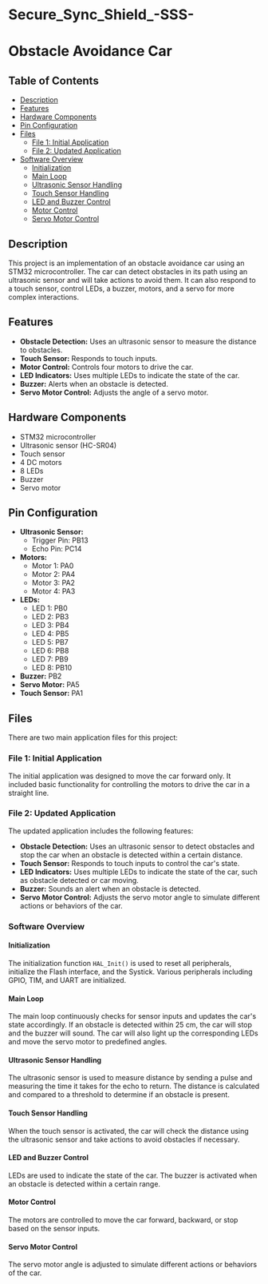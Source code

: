 # Secure_Sync_Shield_-SSS-

# Obstacle Avoidance Car

## Table of Contents
- [Description](#description)
- [Features](#features)
- [Hardware Components](#hardware-components)
- [Pin Configuration](#pin-configuration)
- [Files](#files)
  - [File 1: Initial Application](#file-1-initial-application)
  - [File 2: Updated Application](#file-2-updated-application)
- [Software Overview](#software-overview)
  - [Initialization](#initialization)
  - [Main Loop](#main-loop)
  - [Ultrasonic Sensor Handling](#ultrasonic-sensor-handling)
  - [Touch Sensor Handling](#touch-sensor-handling)
  - [LED and Buzzer Control](#led-and-buzzer-control)
  - [Motor Control](#motor-control)
  - [Servo Motor Control](#servo-motor-control)
## Description
This project is an implementation of an obstacle avoidance car using an STM32 microcontroller. The car can detect obstacles in its path using an ultrasonic sensor and will take actions to avoid them. It can also respond to a touch sensor, control LEDs, a buzzer, motors, and a servo for more complex interactions.

## Features
- **Obstacle Detection:** Uses an ultrasonic sensor to measure the distance to obstacles.
- **Touch Sensor:** Responds to touch inputs.
- **Motor Control:** Controls four motors to drive the car.
- **LED Indicators:** Uses multiple LEDs to indicate the state of the car.
- **Buzzer:** Alerts when an obstacle is detected.
- **Servo Motor Control:** Adjusts the angle of a servo motor.

## Hardware Components
- STM32 microcontroller
- Ultrasonic sensor (HC-SR04)
- Touch sensor
- 4 DC motors
- 8 LEDs
- Buzzer
- Servo motor

## Pin Configuration
- **Ultrasonic Sensor:**
  - Trigger Pin: PB13
  - Echo Pin: PC14
- **Motors:**
  - Motor 1: PA0
  - Motor 2: PA4
  - Motor 3: PA2
  - Motor 4: PA3
- **LEDs:**
  - LED 1: PB0
  - LED 2: PB3
  - LED 3: PB4
  - LED 4: PB5
  - LED 5: PB7
  - LED 6: PB8
  - LED 7: PB9
  - LED 8: PB10
- **Buzzer:** PB2
- **Servo Motor:** PA5
- **Touch Sensor:** PA1

## Files
There are two main application files for this project:

### File 1: Initial Application
The initial application was designed to move the car forward only. It included basic functionality for controlling the motors to drive the car in a straight line.

### File 2: Updated Application
The updated application includes the following features:
- **Obstacle Detection:** Uses an ultrasonic sensor to detect obstacles and stop the car when an obstacle is detected within a certain distance.
- **Touch Sensor:** Responds to touch inputs to control the car's state.
- **LED Indicators:** Uses multiple LEDs to indicate the state of the car, such as obstacle detected or car moving.
- **Buzzer:** Sounds an alert when an obstacle is detected.
- **Servo Motor Control:** Adjusts the servo motor angle to simulate different actions or behaviors of the car.

### Software Overview

#### Initialization
The initialization function `HAL_Init()` is used to reset all peripherals, initialize the Flash interface, and the Systick. Various peripherals including GPIO, TIM, and UART are initialized.

#### Main Loop
The main loop continuously checks for sensor inputs and updates the car's state accordingly. If an obstacle is detected within 25 cm, the car will stop and the buzzer will sound. The car will also light up the corresponding LEDs and move the servo motor to predefined angles.

#### Ultrasonic Sensor Handling
The ultrasonic sensor is used to measure distance by sending a pulse and measuring the time it takes for the echo to return. The distance is calculated and compared to a threshold to determine if an obstacle is present.

#### Touch Sensor Handling
When the touch sensor is activated, the car will check the distance using the ultrasonic sensor and take actions to avoid obstacles if necessary.

#### LED and Buzzer Control
LEDs are used to indicate the state of the car. The buzzer is activated when an obstacle is detected within a certain range.

#### Motor Control
The motors are controlled to move the car forward, backward, or stop based on the sensor inputs.

#### Servo Motor Control
The servo motor angle is adjusted to simulate different actions or behaviors of the car.
